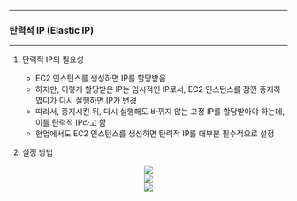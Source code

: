 -----
### 탄력적 IP (Elastic IP)
-----
1. 탄력적 IP의 필요성
   - EC2 인스턴스를 생성하면 IP를 할당받음
   - 하지만, 이렇게 할당받은 IP는 임시적인 IP로서, EC2 인스턴스를 잠깐 중지하였다가 다시 실행하면 IP가 변경
   - 따라서, 중지시킨 뒤, 다시 실행해도 바뀌지 않는 고정 IP를 할당받아야 하는데, 이를 탄력적 IP라고 함
   - 현업에서도 EC2 인스턴스를 생성하면 탄력적 IP를 대부분 필수적으로 설정

2. 설정 방법
<div align="center">
<img src="https://github.com/user-attachments/assets/e34881b2-062b-4ecf-9ec8-a6654c3831dd">
</div>

<div align="center">
<img src="https://github.com/user-attachments/assets/31f927e7-252f-4017-818c-1ae9da54c52f">
</div>

<div align="center">
<img src="https://github.com/user-attachments/assets/d420871e-6a31-43fb-9d85-4b5f88f10f5b">
</div>
